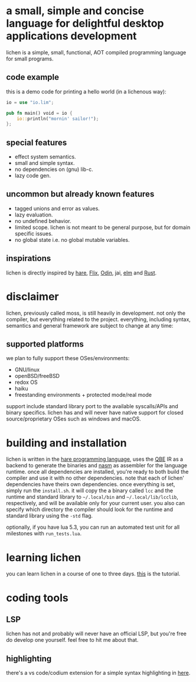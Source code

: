 # a small, simple and concise language for delightful desktop applications development
lichen is a simple, small, functional, AOT compiled programming language for small programs.

## code example
this is a demo code for printing a hello world (in a lichenous way):
```rust
io = use "io.lim";

pub fn main() void = io {
    io::println("mornin' sailor!");
};
```
## special features
- effect system semantics.
- small and simple syntax.
- no dependencies on (gnu) lib-c.
- lazy code gen.

## uncommon but already known features
- tagged unions and error as values.
- lazy evaluation.
- no undefined behavior.
- limited scope. lichen is not meant to be general purpose, but for domain specific issues.
- no global state i.e. no global mutable variables.

## inspirations
lichen is directly inspired by [hare](https://harelang.org), [Flix](https://flix.dev/), [Odin](https://odin-lang.org), jai, [elm](https://elm-lang.org) and [Rust](https://rust-lang.org).

# disclaimer
lichen, previously called moss, is still heavily in development. not only the compiler, but everything related to the project. everything, including syntax, semantics and general framework are subject to change at any time:

## supported platforms
we plan to fully support these OSes/environments:

- GNU/linux
- openBSD/freeBSD
- redox OS
- haiku
- freestanding environments + protected mode/real mode

support include standard library port to the available syscalls/APIs and binary specifics.
lichen has and will never have native support for closed source/proprietary OSes such as windows and macOS.

# building and installation
lichen is written in the [hare programming language](https://hare-lang.org), uses the [QBE](https://c9x.me/compile/) IR as a backend to generate the binaries and [nasm](https://nasm.us) as assembler for the language runtime. once all dependencies are installed, you're ready to both build the compiler and use it with no other dependencies. note that each of lichen' dependencies have theirs own dependencies. once everything is set, simply run the `install.sh`. it will copy the a binary called `lcc` and the runtime and standard library to `~/.local/bin` and `~/.local/lib/lcclib`, respectively, and will be available only for your current user. you also can specify which directory the compiler should look for the runtime and standard library using the `-std` flag.

optionally, if you have lua 5.3, you can run an automated test unit for all milestones with `run_tests.lua`.

# learning lichen
you can learn lichen in a course of one to three days. [this](doc/tut.md) is the tutorial.

# coding tools

## LSP
lichen has not and probably will never have an official LSP, but you're free do develop one yourself. feel free to hit me about that.

## highlighting
there's a vs code/codium extension for a simple syntax highlighting in [here](https://github.com/mikumikudice/lichen-syntax-highlight).
